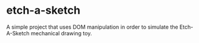 # etch-a-sketch

A simple project that uses DOM manipulation in order to simulate the Etch-A-Sketch mechanical drawing toy.